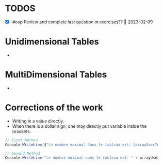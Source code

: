 # TODOS
- [x] #oop Review and complete last question in exercises?? 📅 2023-02-09

# Unidimensional Tables
- 
# MultiDimensional Tables
-


# Corrections of the work

- Writing in a value directly. 
- When there is a dollar sign, one may directly put variable inside the brackets.
~~~c#
// First Method
Console.WriteLine($"Le nombre maximal dans le tableau est: {arrayUserInput.Max()}");

// Second Method
Console.WriteLine("Le nombre maximal dans le tableau est: " + arrayUserInput.Max());
~~~

